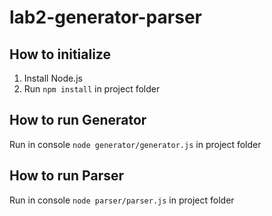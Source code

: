 # lab2-generator-parser
## How to initialize
1. Install Node.js
2. Run `npm install` in project folder
## How to run Generator
Run in console `node generator/generator.js` in project folder
## How to run Parser
Run in console `node parser/parser.js` in project folder
